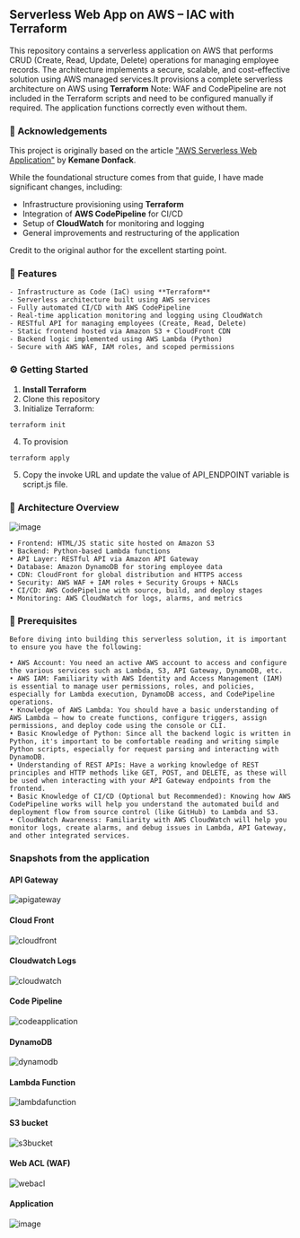 ## Serverless Web App on AWS – IAC with Terraform
This repository contains a serverless application on AWS that performs CRUD (Create, Read, Update, Delete) operations for managing employee records. The architecture implements a secure, scalable, and cost-effective solution using AWS managed services.It  provisions a complete serverless architecture on AWS using **Terraform**
Note: WAF and CodePipeline are not included in the Terraform scripts and need to be configured manually if required. The application functions correctly even without them.

### 📝 Acknowledgements

This project is originally based on the article ["AWS Serverless Web Application"](https://blog.numericaideas.com/aws-serverless-web-application) by **Kemane Donfack**.

While the foundational structure comes from that guide, I have made significant changes, including:

- Infrastructure provisioning using **Terraform**
- Integration of **AWS CodePipeline** for CI/CD
- Setup of **CloudWatch** for monitoring and logging
- General improvements and restructuring of the application

Credit to the original author for the excellent starting point.

### 🔧 Features
	
	- Infrastructure as Code (IaC) using **Terraform**
	- Serverless architecture built using AWS services
	- Fully automated CI/CD with AWS CodePipeline
	- Real-time application monitoring and logging using CloudWatch
	- RESTful API for managing employees (Create, Read, Delete)
	- Static frontend hosted via Amazon S3 + CloudFront CDN
	- Backend logic implemented using AWS Lambda (Python)
	- Secure with AWS WAF, IAM roles, and scoped permissions

  ### ⚙️ Getting Started

1. **Install Terraform**
2. Clone this repository
3. Initialize Terraform:
```
terraform init
```  

4. To provision
```
terraform apply
```

5.  Copy the invoke URL and update the value of API_ENDPOINT variable is script.js file.


### 🧱 Architecture Overview

![image](https://github.com/user-attachments/assets/65fffe4a-c05a-4245-8aa1-d40d33cdbc97)

	• Frontend: HTML/JS static site hosted on Amazon S3
	• Backend: Python-based Lambda functions
	• API Layer: RESTful API via Amazon API Gateway
	• Database: Amazon DynamoDB for storing employee data
	• CDN: CloudFront for global distribution and HTTPS access
	• Security: AWS WAF + IAM roles + Security Groups + NACLs
	• CI/CD: AWS CodePipeline with source, build, and deploy stages
	• Monitoring: AWS CloudWatch for logs, alarms, and metrics

### 🧰 Prerequisites
	Before diving into building this serverless solution, it is important to ensure you have the following:
 
	• AWS Account: You need an active AWS account to access and configure the various services such as Lambda, S3, API Gateway, DynamoDB, etc.
	• AWS IAM: Familiarity with AWS Identity and Access Management (IAM) is essential to manage user permissions, roles, and policies, especially for Lambda execution, DynamoDB access, and CodePipeline operations.
	• Knowledge of AWS Lambda: You should have a basic understanding of AWS Lambda — how to create functions, configure triggers, assign permissions, and deploy code using the console or CLI.
	• Basic Knowledge of Python: Since all the backend logic is written in Python, it's important to be comfortable reading and writing simple Python scripts, especially for request parsing and interacting with DynamoDB.
	• Understanding of REST APIs: Have a working knowledge of REST principles and HTTP methods like GET, POST, and DELETE, as these will be used when interacting with your API Gateway endpoints from the frontend.
	• Basic Knowledge of CI/CD (Optional but Recommended): Knowing how AWS CodePipeline works will help you understand the automated build and deployment flow from source control (like GitHub) to Lambda and S3.
	• CloudWatch Awareness: Familiarity with AWS CloudWatch will help you monitor logs, create alarms, and debug issues in Lambda, API Gateway, and other integrated services.

### Snapshots from the application

#### API Gateway
![apigateway](https://github.com/user-attachments/assets/29b74199-a44c-4e31-b600-2def60fbf2d2)

#### Cloud Front
![cloudfront](https://github.com/user-attachments/assets/c2bd39ed-7878-4193-a17e-48ee632752fc)

#### Cloudwatch Logs
![cloudwatch](https://github.com/user-attachments/assets/d40539bc-6927-43c6-b343-185ec3df63b7)

#### Code Pipeline
![codeapplication](https://github.com/user-attachments/assets/4b208266-62bf-4a14-b07c-e948cc6942b6)

#### DynamoDB
![dynamodb](https://github.com/user-attachments/assets/a5815731-8e38-4da2-b484-75bf68984816)

#### Lambda Function
![lambdafunction](https://github.com/user-attachments/assets/8e53c85b-1e9f-4c96-9b5d-8b947aa6b5bb)

#### S3 bucket 
![s3bucket](https://github.com/user-attachments/assets/cca6849e-88e5-4117-bd46-51a6beac77a5)

#### Web ACL (WAF)
![webacl](https://github.com/user-attachments/assets/12d7da62-b0f6-4ef5-b491-6a90e126a6ff)

#### Application
![image](https://github.com/user-attachments/assets/9777b4fb-00f0-4777-a9f8-4c1a87807fb0)



